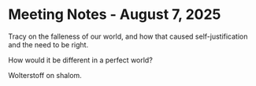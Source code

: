 # Meeting Notes - August 7, 2025

Tracy on the falleness of our world, and how that caused self-justification and the need to be right.

How would it be different in a perfect world?

Wolterstoff on shalom.
